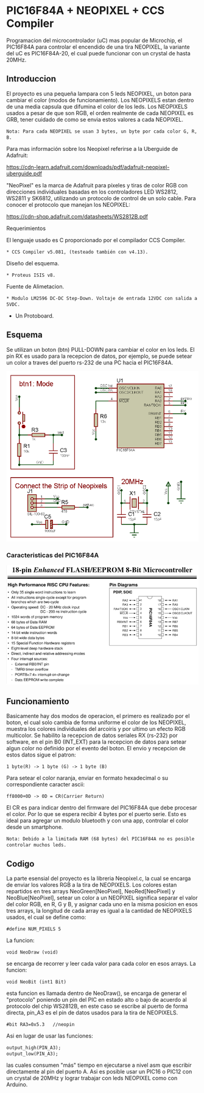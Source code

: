 # PIC16F84A + NEOPIXEL + CCS Compiler

Programacion del microcontrolador (uC) mas popular de Microchip, el PIC16F84A para controlar el encendido de una tira NEOPIXEL, 
la variante del uC es PIC16F84A-20, el cual puede funcionar con un crystal de hasta 20MHz.

## Introduccion

El proyecto es una pequeña lampara con 5 leds NEOPIXEL, un boton para cambiar el color (modos de funcionamiento). 
Los NEOPIXELS estan dentro de una media capsula que difumina el color de los leds. 
Los NEOPIXELS usados a pesar de que son RGB, el orden realmente de cada NEOPIXEL es GRB, tener cuidado de como se envia estos 
valores a cada NEOPIXEL.

    Nota: Para cada NEOPIXEL se usan 3 bytes, un byte por cada color G, R, B.

Para mas información sobre los Neopixel referirse a la Uberguide de Adafruit:

https://cdn-learn.adafruit.com/downloads/pdf/adafruit-neopixel-uberguide.pdf

"NeoPixel" es la marca de Adafruit para píxeles y tiras de color RGB con direcciones individuales basadas en los controladores 
LED WS2812, WS2811 y SK6812, utilizando un protocolo de control de un solo cable. Para conocer el protocolo que manejan los 
NEOPIXEL:

https://cdn-shop.adafruit.com/datasheets/WS2812B.pdf

Requerimientos

El lenguaje usado es C proporcionado por el compilador CCS Compiler.

    * CCS Compiler v5.081, (testeado también con v4.13).

Diseño del esquema.

    * Proteus ISIS v8.

Fuente de Alimetacion.

    * Modulo LM2596 DC-DC Step-Down. Voltaje de entrada 12VDC con salida a 5VDC.

* Un Protoboard.

## Esquema

Se utilizan un boton (btn) PULL-DOWN para cambiar el color en los leds. El pin RX es usado para la recepcion de datos, por 
ejemplo, se puede setear un color a traves del puerto rs-232 de una PC hacia el PIC16F84A.

![esquema](https://github.com/EduardoAule/PIC16F84A-NEOPIXEL/blob/master/PIC16_Neopixels.png)

### Caracteristicas del PIC16F84A
![datasheet](https://github.com/EduardoAule/PIC16F84A-NEOPIXEL/blob/master/pic16f84a.png)
## Funcionamiento
Basicamente hay dos modos de operacion, el primero es realizado por el boton, el cual solo cambia de forma uniforme el color
de los NEOPIXEL, muestra los colores individuales del arcoiris y por ultimo un efecto RGB multicolor.
Se habilito la recepcion de datos seriales RX (rs-232) por software, en el pin B0 (INT_EXT) para la recepcion de datos para
setear algun color no definido por el evento del boton.
El envio y recepcion de estos datos sigue el patron:
    
    1 byte(R) -> 1 byte (G) -> 1 byte (B)
Para setear el color naranja, enviar en formato hexadecimal o su correspondiente caracter ascii:
    
    ff8000+0D -> 0D = CR(Carrier Return) 
El CR es para indicar dentro del firmware del PIC16F84A que debe procesar el color. Por lo que se espera recibir 4 bytes por 
el puerto serie. Esto es ideal para agregar un modulo bluetooth y con una app, controlar el color desde un smartphone.

    Nota: Debido a la limitada RAM (68 bytes) del PIC16F84A no es posible controlar muchos leds.

## Codigo

La parte esensial del proyecto es la libreria Neopixel.c, la cual se encarga de enviar los valores RGB a la tira de NEOPIXELS. 
Los colores estan repartidos en tres arrays NeoGreen[NeoPixel], NeoRed[NeoPixel] y NeoBlue[NeoPixel], setear un color a un 
NEOPIXEL significa separar el valor del color RGB, en R, G y B, y asignar cada uno en la misma posicion en esos tres 
arrays, la longitud de cada array es igual a la cantidad de NEOPIXELS usados, el cual se define como:

    #define NUM_PIXELS 5

La funcion:

    void NeoDraw (void)

se encarga de recorrer y leer cada valor para cada color en esos arrays. La funcion:

    void NeoBit (int1 Bit)

esta funcion es llamada dentro de NeoDraw(), se encarga de generar el "protocolo" poniendo un pin del PIC en estado alto o bajo
de acuerdo al protocolo del chip WS2812B, en este caso se escribe al puerto de forma directa, pin_A3 es el pin de datos usados 
para la tira de NEOPIXELS.

    #bit RA3=0x5.3   //neopin

Asi en lugar de usar las funciones:

    output_high(PIN_A3);
    output_low(PIN_A3);

las cuales consumen "más" tiempo en ejecutarse a nivel asm que escribir directamente al pin del puerto A. Asi es posible
usar un PIC16 o PIC12 con un crystal de 20MHz y lograr trabajar con leds NEOPIXEL como con Arduino.
